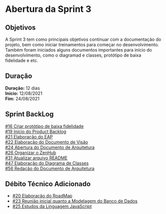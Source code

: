 # Abertura da Sprint 3

## Objetivos

A Sprint 3 tem como principais objetivos continuar com a documentação do projeto, bem como iniciar treinamentos para começar no desenvolvimento. Também foram iniciados alguns documentos importantes para início do desenvolvimento, como o diagramad e classes, protótipo de baixa fidelidade e etc.

## Duração

**Duração:** 12 dias
<br>
**Início:** 12/08/2021
<br>
**Fim:** 24/08/2021

## Sprint BackLog

[#16 Criar protótipo de baixa fidelidade](https://github.com/fga-eps-mds/2021-1-hospitalar/issues/16)
<br>
[#19 Início do Product Backlog](https://github.com/fga-eps-mds/2021-1-hospitalar/issues/19)
<br>
[#21 Elaboração do EAP](https://github.com/fga-eps-mds/2021-1-hospitalar/issues/21)
<br>
[#22 Elaboração do Documento de Visão](https://github.com/fga-eps-mds/2021-1-hospitalar/issues/22)
<br>
[#24 Abertura do Documento de Arquitetura](https://github.com/fga-eps-mds/2021-1-hospitalar/issues/24)
<br>
[#26 Organizar o ZenHub](https://github.com/fga-eps-mds/2021-1-hospitalar/issues/26)
<br>
[#31 Atualizar arquivo README](https://github.com/fga-eps-mds/2021-1-hospitalar/issues/31)
<br>
[#47 Elaboração do Diagrama de Classes](https://github.com/fga-eps-mds/2021-1-hospitalar/issues/47)
<br>
[#56 Redação do Documento de Arquitetura](https://github.com/fga-eps-mds/2021-1-hospitalar/issues/56)

## Débito Técnico Adicionado
- [#20 Elaboração do RoadMap](https://github.com/fga-eps-mds/2021-1-hospitalar/issues/20)
- [#23 Reunião inicial quanto a Modelagem do Banco de Dados](https://github.com/fga-eps-mds/2021-1-hospitalar/issues/23)
- [#25 Estudos da Linguagem JavaScript](https://github.com/fga-eps-mds/2021-1-hospitalar/issues/25)

